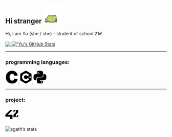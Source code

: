 Hi stranger <img alt="frog" 
     width="60"
     height="60" 
     src="https://github.com/hille2/hille2/blob/main/icon/static-assets-upload2932538397053031834.gif?raw=true"/>
---

Hi, I am Yu (she / she) - student of school 21💕




<a href="https://github.com/hille2/hille2">
  <img align="center" src="https://github-readme-stats.vercel.app/api/top-langs/?username=hille2&hide=java,html,tex&title_color=ffffff&text_color=c9cacc&icon_color=2bbc8a&bg_color=1d1f21&langs_count=3" />
</a>
<a href="https://github.com/hille2/hille2">
  <img align="center" src="https://github-readme-stats.vercel.app/api?username=hille2&show_icons=true&line_height=27&count_private=true&title_color=ffffff&text_color=c9cacc&icon_color=2bbc8a&bg_color=1d1f21" alt="'Yu's GitHub Stats" />
</a>

---
### programming languages: ###
<p>

  <a href="https://github.com/hille2?tab=repositories&q=&type=&language=c&sort=">
    <img alt="C" 
     width="40"
     height="40" 
     src="https://raw.githubusercontent.com/hille2/hille2/c53268d9b6cb14eb4e7fb755bb15f55ad140b31a/icon/c.svg"/>
  </a>
  
  <a href="https://github.com/hille2?tab=repositories&q=&type=&language=c%2B%2B&sort=">
    <img alt="Cpp" 
    width="40"
    height="40" 
    src="https://raw.githubusercontent.com/hille2/hille2/43276b1ca139000ea25533df2c50f03f39d60bd0/icon/cplusplus.svg"/>
  </a>
   
  <a href="https://github.com/hille2?tab=repositories&q=&type=&language=python&sort=">
    <img alt="python" 
    width="40"
    height="40" 
    src="https://raw.githubusercontent.com/hille2/hille2/43276b1ca139000ea25533df2c50f03f39d60bd0/icon/python.svg"/>
  </a>
</p>

---
### project: ###
<p>
    <a href="https://github.com/hille2?tab=repositories&q=42cursus&type=&language=&sort=">
    <img alt="42" 
    width="40"
    height="40" 
    src="https://raw.githubusercontent.com/hille2/hille2/43276b1ca139000ea25533df2c50f03f39d60bd0/icon/42.svg"/>
  </a>
</p>

![sgath’s stats](https://badge42.herokuapp.com/api/stats/sgath)
